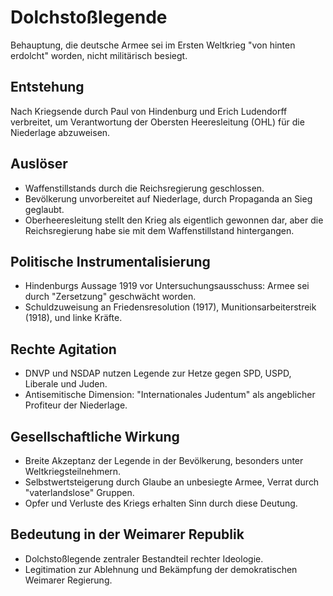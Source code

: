 # Dolchstoßlegende

Behauptung, die deutsche Armee sei im Ersten Weltkrieg "von hinten erdolcht" worden, nicht militärisch besiegt.

## Entstehung

Nach Kriegsende durch Paul von Hindenburg und Erich Ludendorff verbreitet, um Verantwortung der Obersten Heeresleitung (OHL) für die Niederlage abzuweisen.

## Auslöser

- Waffenstillstands durch die Reichsregierung geschlossen.
- Bevölkerung unvorbereitet auf Niederlage, durch Propaganda an Sieg geglaubt.
- Oberheeresleitung stellt den Krieg als eigentlich gewonnen dar, aber die Reichsregierung habe sie mit dem Waffenstillstand hintergangen.

## Politische Instrumentalisierung

- Hindenburgs Aussage 1919 vor Untersuchungsausschuss: Armee sei durch "Zersetzung" geschwächt worden.
- Schuldzuweisung an Friedensresolution (1917), Munitionsarbeiterstreik (1918), und linke Kräfte.

## Rechte Agitation

- DNVP und NSDAP nutzen Legende zur Hetze gegen SPD, USPD, Liberale und Juden.
- Antisemitische Dimension: "Internationales Judentum" als angeblicher Profiteur der Niederlage.

## Gesellschaftliche Wirkung

- Breite Akzeptanz der Legende in der Bevölkerung, besonders unter Weltkriegsteilnehmern.
- Selbstwertsteigerung durch Glaube an unbesiegte Armee, Verrat durch "vaterlandslose" Gruppen.
- Opfer und Verluste des Kriegs erhalten Sinn durch diese Deutung.

## Bedeutung in der Weimarer Republik

- Dolchstoßlegende zentraler Bestandteil rechter Ideologie.
- Legitimation zur Ablehnung und Bekämpfung der demokratischen Weimarer Regierung.
